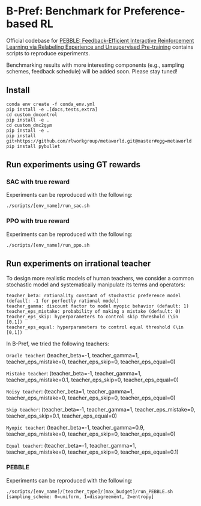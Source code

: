 # B-Pref: Benchmark for Preference-based RL

Official codebase for [PEBBLE: Feedback-Efficient Interactive Reinforcement Learning via Relabeling Experience and Unsupervised Pre-training](https://arxiv.org/abs/2106.05091) contains scripts to reproduce experiments.

Benchmarking results with more interesting components (e.g., sampling schemes, feedback schedule) will be added soon. Please stay tuned!


## Install

```
conda env create -f conda_env.yml
pip install -e .[docs,tests,extra]
cd custom_dmcontrol
pip install -e .
cd custom_dmc2gym
pip install -e .
pip install git+https://github.com/rlworkgroup/metaworld.git@master#egg=metaworld
pip install pybullet
```

## Run experiments using GT rewards


### SAC with true reward

Experiments can be reproduced with the following:

```
./scripts/[env_name]/run_sac.sh 
```


### PPO with true reward

Experiments can be reproduced with the following:

```
./scripts/[env_name]/run_ppo.sh 
```

## Run experiments on irrational teacher

To design more realistic models of human teachers, we consider a common stochastic model and systematically manipulate its terms and operators:

```
teacher_beta: rationality constant of stochastic preference model (default: -1 for perfectly rational model)
teacher_gamma: discount factor to model myopic behavior (default: 1)
teacher_eps_mistake: probability of making a mistake (default: 0)
teacher_eps_skip: hyperparameters to control skip threshold (\in [0,1])
teacher_eps_equal: hyperparameters to control equal threshold (\in [0,1])
```

In B-Pref, we tried the following teachers:

`Oracle teacher`: (teacher_beta=-1, teacher_gamma=1, teacher_eps_mistake=0, teacher_eps_skip=0, teacher_eps_equal=0)

`Mistake teacher`: (teacher_beta=-1, teacher_gamma=1, teacher_eps_mistake=0.1, teacher_eps_skip=0, teacher_eps_equal=0)

`Noisy teacher`: (teacher_beta=1, teacher_gamma=1, teacher_eps_mistake=0, teacher_eps_skip=0, teacher_eps_equal=0)

`Skip teacher`: (teacher_beta=-1, teacher_gamma=1, teacher_eps_mistake=0, teacher_eps_skip=0.1, teacher_eps_equal=0)

`Myopic teacher`: (teacher_beta=-1, teacher_gamma=0.9, teacher_eps_mistake=0, teacher_eps_skip=0, teacher_eps_equal=0)

`Equal teacher`: (teacher_beta=-1, teacher_gamma=1, teacher_eps_mistake=0, teacher_eps_skip=0, teacher_eps_equal=0.1)

### PEBBLE

Experiments can be reproduced with the following:

```
./scripts/[env_name]/[teacher_type]/[max_budget]/run_PEBBLE.sh [sampling_scheme: 0=uniform, 1=disagreement, 2=entropy]
```

